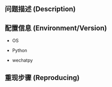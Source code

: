 <!--
请在下方填入问题描述。
更精确的版本信息和重现步骤可以大大加快您问题的解决速度。
 -->

## 问题描述 (Description)

## 配置信息 (Environment/Version)

- OS
<!-- Mac / Windows / Linux / ? -->

- Python
<!-- 2.7 / 3.4 / 3.5 / 3.6 / ? -->

- wechatpy
<!-- 1.4.2 / 1.5.1 / ? -->

## 重现步骤 (Reproducing)

